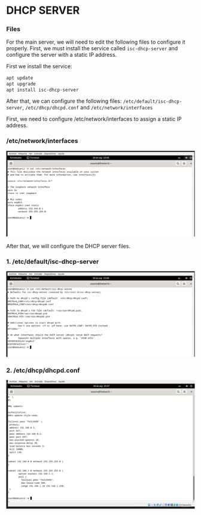 # DHCP SERVER
### Files
For the main server, we will need to edit the following files to configure it properly. First, we must install the service called `isc-dhcp-server` and configure the server with a static IP address.

First we install the service:
```
apt update 
apt upgrade
apt install isc-dhcp-server
```
After that, we can configure the following files:
`/etc/default/isc-dhcp-server`, `/etc/dhcp/dhcpd.conf` and `/etc/network/interfaces`

First, we need to configure /etc/network/interfaces to assign a static IP address.
### /etc/network/interfaces
![img](/img/address-server.png)

After that, we will configure the DHCP server files.
### 1. /etc/default/isc-dhcp-server
![img](/img/ethernet-server.png)
### 2. /etc/dhcp/dhcpd.conf

![img](/img/config.png)
